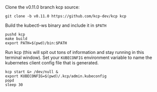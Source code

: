 <!--where-resolver-0-pull-and-kubestellar-source-and-start-start-->
Clone the v0.11.0 branch kcp source:
```shell
git clone -b v0.11.0 https://github.com/kcp-dev/kcp kcp
```
Build the kubectl-ws binary and include it in `$PATH`
```shell
pushd kcp
make build
export PATH=$(pwd)/bin:$PATH
```

Run kcp (this will spit out tons of information and stay running in this terminal window).
Set your `KUBECONFIG` environment variable to name the kubernetes client config file that is generated.
```shell
kcp start &> /dev/null &
export KUBECONFIG=$(pwd)/.kcp/admin.kubeconfig
popd
sleep 30
```
<!--where-resolver-0-pull-and-kubestellar-source-and-start-end-->
